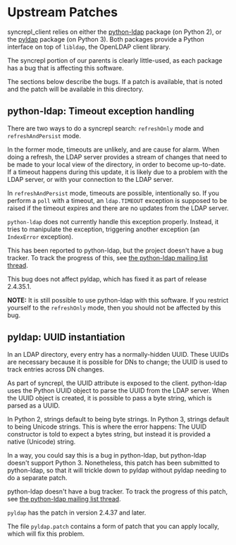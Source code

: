 # Upstream Patches

syncrepl\_client relies on either the
[python-ldap](https://pypi.python.org/pypi/python-ldap/) package (on Python 2),
or the [pyldap](https://pypi.python.org/pypi/pyldap) package (on Python 3).
Both packages provide a Python interface on top of `libldap`, the OpenLDAP
client library.

The syncrepl portion of our parents is clearly little-used, as each package has
a bug that is affecting this software.

The sections below describe the bugs.  If a patch is available, that is noted
and the patch will be available in this directory.

## python-ldap: Timeout exception handling

There are two ways to do a syncrepl search: `refreshOnly` mode and
`refreshAndPersist` mode.

In the former mode, timeouts are unlikely, and are cause for alarm.  When doing
a refresh, the LDAP server provides a stream of changes that need to be made to
your local view of the directory, in order to become up-to-date.  If a timeout
happens during this update, it is likely due to a problem with the LDAP server,
or with your connection to the LDAP server.

In `refreshAndPersist` mode, timeouts are possible, intentionally so.  If you
perform a `poll` with a timeout, an `ldap.TIMEOUT` exception is supposed to be
raised if the timeout expires and there are no updates from the LDAP server.

`python-ldap` does not currently handle this exception properly.  Instead, it
tries to manipulate the exception, triggering another exception (an
`IndexError` exception).

This has been reported to python-ldap, but the project doesn't have a bug
tracker.  To track the progress of this, see [the python-ldap mailing list
thread](https://mail.python.org/pipermail/python-ldap/2017q2/003919.html).

This bug does not affect pyldap, which has fixed it as part of release
2.4.35.1.

**NOTE:** It is still possible to use python-ldap with this software.  If you
restrict yourself to the `refreshOnly` mode, then you should not be affected by
this bug.

## pyldap: UUID instantiation

In an LDAP directory, every entry has a normally-hidden UUID.  These UUIDs are
necessary because it is possible for DNs to change; the UUID is used to track
entries across DN changes.

As part of syncrepl, the UUID attribute is exposed to the client.  python-ldap
uses the Python UUID object to parse the UUID from the LDAP server.  When the
UUID object is created, it is possible to pass a byte string, which is parsed
as a UUID.

In Python 2, strings default to being byte strings.  In Python 3, strings
default to being Unicode strings.  This is where the error happens: The UUID
constructor is told to expect a bytes string, but instead it is provided a
native (Unicode) string.

In a way, you could say this is a bug in python-ldap, but python-ldap doesn't
support Python 3.  Nonetheless, this patch has been submitted to python-ldap,
so that it will trickle down to pyldap without pyldap needing to do a separate
patch.

python-ldap doesn't have a bug tracker.  To track the progress of this patch,
see [the python-ldap mailing list
thread](https://mail.python.org/pipermail/python-ldap/2017q2/003924.html).

`pyldap` has the patch in version 2.4.37 and later.

The file `pyldap.patch` contains a form of patch that you can apply locally,
which will fix this problem.
